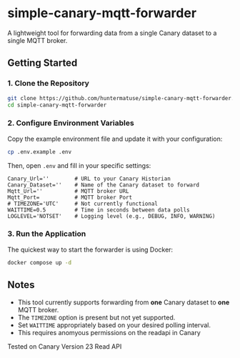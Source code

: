 # simple-canary-mqtt-forwarder
A lightweight tool for forwarding data from a single Canary dataset to a single MQTT broker. 

## Getting Started

### 1. Clone the Repository

```bash
git clone https://github.com/huntermatuse/simple-canary-mqtt-forwarder.git
cd simple-canary-mqtt-forwarder
```

### 2. Configure Environment Variables

Copy the example environment file and update it with your configuration:

```bash
cp .env.example .env
```

Then, open `.env` and fill in your specific settings:

```env
Canary_Url=''        # URL to your Canary Historian
Canary_Dataset=''    # Name of the Canary dataset to forward
Mqtt_Url=''          # MQTT broker URL
Mqtt_Port=           # MQTT broker Port
# TIMEZONE='UTC'     # Not currently functional
WAITTIME=0.5         # Time in seconds between data polls
LOGLEVEL='NOTSET'    # Logging level (e.g., DEBUG, INFO, WARNING)
```

### 3. Run the Application

The quickest way to start the forwarder is using Docker:

```bash
docker compose up -d
```

## Notes

* This tool currently supports forwarding from **one** Canary dataset to **one** MQTT broker.
* The `TIMEZONE` option is present but not yet supported.
* Set `WAITTIME` appropriately based on your desired polling interval.
* This requires anomyous permissions on the readapi in Canary

Tested on Canary Version 23 Read API
